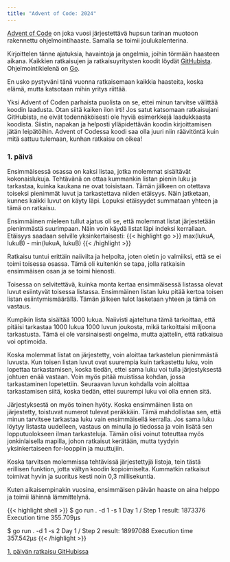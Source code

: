 ```yaml
---
title: "Advent of Code: 2024"
---
```


[Advent of Code](https://adventofcode.com/) on joka vuosi järjestettävä hupsun tarinan muotoon rakennettu ohjelmointihaaste. Samalla se toimii joulukalenterina.

Kirjoittelen tänne ajatuksia, havaintoja ja ongelmia, joihin törmään haasteen aikana. Kaikkien ratkaisujen ja ratkaisuyritysten koodit löydät [GitHubista](https://github.com/saaste/advent-of-code-2024). Ohjelmointikielenä on [Go](https://go.dev). 

En usko pystyväni tänä vuonna ratkaisemaan kaikkia haasteita, koska elämä, mutta katsotaan mihin yritys riittää.

Yksi Advent of Coden parhaista puolista on se, ettei minun tarvitse välittää koodin laadusta. Otan siitä kaiken ilon irti! Jos satut katsomaan ratkaisujani GitHubista, ne eivät todennäköisesti ole hyviä esimerkkejä laadukkaasta koodista. Siistin, napakan ja helposti ylläpidettävän koodin kirjoittamisen jätän leipätöihin. Advent of Codessa koodi saa olla juuri niin räävitöntä kuin mitä sattuu tulemaan, kunhan ratkaisu on oikea!

### 1. päivä

Ensimmäisessä osassa on kaksi listaa, jotka molemmat sisältävät kokonaislukuja. Tehtävänä on ottaa kummankin listan pienin luku ja tarkastaa, kuinka kaukana ne ovat toisistaan. Tämän jälkeen on otettava toiseksi pienimmät luvut ja tarkastettava niiden etäisyys. Näin jatketaan, kunnes kaikki luvut on käyty läpi. Lopuksi etäisyydet summataan yhteen ja tämä on ratkaisu.

Ensimmäinen mieleen tullut ajatus oli se, että molemmat listat järjestetään pienimmästä suurimpaan. Näin voin käydä listat läpi indeksi kerrallaan. Etäisyys saadaan selville yksinkertaisesti:
{{< highlight go >}}
max(lukuA, lukuB) - min(lukuA, lukuB)
{{< /highlight >}}

Ratkaisu tuntui erittäin naiivilta ja helpolta, joten oletin jo valmiiksi, että se ei toimi toisessa osassa. Tämä oli kuitenkin se tapa, jolla ratkaisin ensimmäisen osan ja se toimi hienosti.

Toisessa on selvitettävä, kuinka monta kertaa ensimmäisessä listassa olevat luvut esiintyvät toisessa listassa. Ensimmäinen listan luku pitää kertoa toisen listan esiintymismäärällä. Tämän jälkeen tulot lasketaan yhteen ja tämä on vastaus.

Kumpikin lista sisältää 1000 lukua. Naiivisti ajateltuna tämä tarkoittaa, että pitäisi tarkastaa 1000 lukua 1000 luvun joukosta, mikä tarkoittaisi miljoona tarkastusta. Tämä ei ole varsinaisesti ongelma, mutta ajattelin, että ratkaisua voi optimoida.

Koska molemmat listat on järjestetty, voin aloittaa tarkastelun pienimmästä luvusta. Kun toisen listan luvut ovat suurempia kuin tarkastettu luku, voin lopettaa tarkastamisen, koska tiedän, ettei sama luku voi tulla järjestyksestä johtuen enää vastaan. Voin myös pitää muistissa kohdan, jossa tarkastaminen lopetettiin. Seuraavan luvun kohdalla voin aloittaa tarkastamisen siitä, koska tiedän, ettei suurempi luku voi olla ennen sitä.

Järjestyksestä on myös toinen hyöty. Koska ensimmäinen lista on järjestetty, toistuvat numerot tulevat peräkkäin. Tämä mahdollistaa sen, että minun tarvitsee tarkastaa luku vain ensimmäisellä kerralla. Jos sama luku löytyy listasta uudelleen, vastaus on minulla jo tiedossa ja voin lisätä sen lopputuolokseen ilman tarkasteluja. Tämän olisi voinut toteuttaa myös jonkinlaisella mapilla, johon ratkaisut kerätään, mutta tyydyin yksinkertaiseen for-looppiin ja muuttujiin.

Koska tarvitsen molemmissa tehtävissä järjestettyjä listoja, tein tästä erillisen funktion, jotta vältyn koodin kopioimiselta. Kummatkin ratkaisut toimivat hyvin ja suoritus kesti noin 0,3 millisekuntia.

Kuten aikaisempinakin vuosina, ensimmäisen päivän haaste on aina helppo ja toimii lähinnä lämmittelynä.

{{< highlight shell >}}
$ go run . -d 1 -s 1
Day 1 / Step 1 result: 1873376
Execution time 355.709µs

$ go run . -d 1 -s 2
Day 1 / Step 2 result: 18997088
Execution time 357.542µs
{{< /highlight >}}

[1. päivän ratkaisu GitHubissa](https://github.com/saaste/advent-of-code-2024/blob/main/pkg/puzzle/1.go)